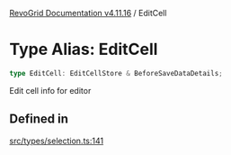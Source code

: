 [RevoGrid Documentation v4.11.16](README.md) / EditCell

# Type Alias: EditCell

```ts
type EditCell: EditCellStore & BeforeSaveDataDetails;
```

Edit cell info for editor

## Defined in

[src/types/selection.ts:141](https://github.com/revolist/revogrid/blob/763c92aaba8e74029a3eccde1c674251aae1a42c/src/types/selection.ts#L141)
